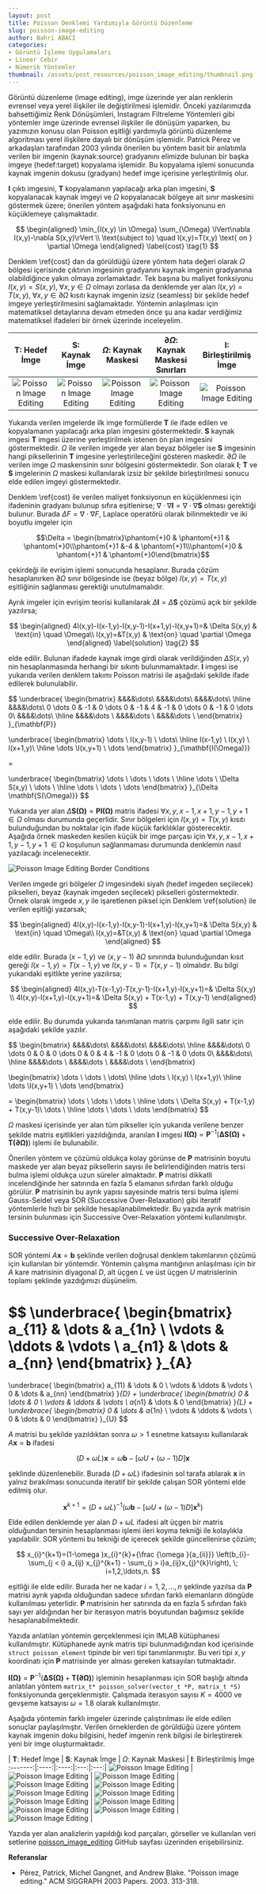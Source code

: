 ```yaml
---
layout: post
title: Poisson Denklemi Yardımıyla Görüntü Düzenleme
slug: poisson-image-editing
author: Bahri ABACI
categories:
- Görüntü İşleme Uygulamaları
- Lineer Cebir
- Nümerik Yöntemler
thumbnail: /assets/post_resources/poisson_image_editing/thumbnail.png 
---
```

Görüntü düzenleme (image editing), imge üzerinde yer alan renklerin evrensel veya yerel ilişkiler ile değiştirilmesi işlemidir. Önceki yazılarımızda bahsettiğimiz Renk Dönüşümleri, Instagram Filtreleme Yöntemleri gibi yöntemler imge üzerinde evrensel ilişkiler ile dönüşüm yaparken, bu yazımızın konusu olan Poisson eşitliği yardımıyla görüntü düzenleme algoritması yerel ilişkilere dayalı bir dönüşüm işlemidir. Patrick Pérez ve arkadaşları tarafından 2003 yılında önerilen bu yöntem basit bir anlatımla verilen bir imgenin (kaynak:source) gradyanını elimizde bulunan bir başka imgeye (hedef:target) kopyalama işlemidir. Bu kopyalama işlemi sonucunda kaynak imgenin dokusu (gradyanı) hedef imge içerisine yerleştirilmiş olur.

<!--more-->
$\mathbf{I}$ çıktı imgesini, $\mathbf{T}$ kopyalamanın yapılacağı arka plan imgesini, $\mathbf{S}$ kopyalanacak kaynak imgeyi ve $\Omega$ kopyalanacak bölgeye ait sınır maskesini göstermek üzere; önerilen yöntem aşağıdaki hata fonksiyonunu en küçüklemeye çalışmaktadır.

$$
\begin{aligned}
\min_{I(x,y) \in \Omega} \sum_{\Omega} \lVert\nabla I(x,y)-\nabla S(x,y)\rVert \\
\text{subject to} \quad I(x,y)=T(x,y) \text{ on } \partial \Omega
\end{aligned}
\label{cost} \tag{1}
$$

Denklem \ref{cost} dan da görüldüğü üzere yöntem hata değeri olarak $\Omega$ bölgesi içerisinde çıktının imgesinin gradyanını kaynak imgenin gradyanına olabildiğince yakın olmaya zorlamaktadır. Tek başına bu maliyet fonksiyonu $I(x,y) = S(x,y),\; \forall x,y \in \Omega$ olmayı zorlasa da denklemde yer alan $I(x,y)=T(x,y), \; \forall x,y \in \partial \Omega$ kısıtı kaynak imgenin izsiz (seamless) bir şekilde hedef imgeye yerleştirilmesini sağlamaktadır. Yöntemin anlaşılması için matematiksel detaylarına devam etmeden önce şu ana kadar verdiğimiz matematiksel ifadeleri bir örnek üzerinde inceleyelim.

| $\mathbf{T}$: Hedef İmge |  $\mathbf{S}$: Kaynak İmge | $\Omega$: Kaynak Maskesi | $\partial \Omega$: Kaynak Maskesi Sınırları | $\mathbf{I}$: Birleştirilmiş İmge
:-------:|:----:|:----:|:---:|:---:|
![Poisson Image Editing][bear_background] | ![Poisson Image Editing][bear_foreground] | ![Poisson Image Editing][bear_foreground_mask] | ![Poisson Image Editing][bear_foreground_mask_explained] | ![Poisson Image Editing][bear_blended_image] |

Yukarıda verilen imgelerde ilk imge formüllerde $\mathbf{T}$ ile ifade edilen ve kopyalamanın yapılacağı arka plan imgesini göstermektedir. $\mathbf{S}$ kaynak imgesi $\mathbf{T}$ imgesi üzerine yerleştirilmek istenen ön plan imgesini göstermektedir. $\Omega$ ile verilen imgede yer alan beyaz bölgeler ise $\mathbf{S}$ imgesinin hangi piksellerinin $\mathbf{T}$ imgesine yerleştirileceğini gösteren maskedir. $\partial \Omega$ ile verilen imge $\Omega$ maskensinin sınır bölgesini göstermektedir. Son olarak $\mathbf{I}$; $\mathbf{T}$ ve $\mathbf{S}$ imgelerinin $\Omega$ maskesi kullanılarak izsiz bir şekilde birleştirilmesi sonucu elde edilen imgeyi göstermektedir.

Denklem \ref{cost} ile verilen maliyet fonksiyonun en küçüklenmesi için ifadeninin gradyanı bulunup sıfıra eşitlenirse; $\nabla \cdot \nabla \mathbf{I} = \nabla \cdot \nabla \mathbf{S}$ olması gerektiği bulunur. Burada $\Delta F = \nabla \cdot \nabla F$, Laplace operatörü olarak bilinmektedir ve iki boyutlu imgeler için 

$$\Delta = \begin{bmatrix}\phantom{+}0 & \phantom{+}1 & \phantom{+}0\\\phantom{+}1 &-4 & \phantom{+}1\\\phantom{+}0 & \phantom{+}1 & \phantom{+}0\end{bmatrix}$$ 

çekirdeği ile evrişim işlemi sonucunda hesaplanır. Burada çözüm hesaplanırken $\partial \Omega$ sınır bölgesinde ise (beyaz bölge) $I(x,y)=T(x,y)$ eşitliğinin sağlanması gerektiği unutulmamalıdır.

Ayrık imgeler için evrişim teorisi kullanılarak $\Delta \mathbf{I} = \Delta \mathbf{S}$ çözümü açık bir şekilde yazılırsa;

$$
\begin{aligned}
4I(x,y)-I(x-1,y)-I(x,y-1)-I(x+1,y)-I(x,y+1)=& \Delta S(x,y) & \text{in} \quad \Omega\\
I(x,y)=&T(x,y) & \text{on} \quad \partial \Omega
\end{aligned}
\label{solution}
\tag{2}
$$

elde edilir. Bulunan ifadede kaynak imge girdi olarak verildiğinden $\Delta S(x,y)$ nin hesaplanmasında herhangi bir sıkıntı bulunmamaktadır. $\mathbf{I}$ imgesi ise yukarıda verilen denklem takımı Poisson matrisi ile aşağıdaki şekilde ifade edilerek bulunulabilir.

$$
\underbrace{
\begin{bmatrix}
&&&&\dots\\
&&&&\dots\\
&&&&\dots\\
\hline
&&&&\dots\\
0 \dots 0 & -1 & 0 \dots 0 & -1 & 4 & -1 & 0 \dots 0 & -1 & 0 \dots 0\\
&&&&\dots\\
\hline
&&&&\dots \\
&&&&\dots \\
&&&&\dots \\
\end{bmatrix}
}_{\mathbf{P}}

\underbrace{
\begin{bmatrix}
\dots \\ I(x,y-1) \\ \dots\\
\hline
I(x-1,y) \\ I(x,y) \\ I(x+1,y)\\ 
\hline
\dots \\I(x,y+1) \\ \dots
\end{bmatrix}
}_{\mathbf{I(\Omega)}}

=

\underbrace{
\begin{bmatrix}
\dots \\ \dots \\ \dots \\
\hline
\dots \\ \Delta S(x,y) \\ \dots \\ 
\hline
\dots \\ \dots \\ \dots
\end{bmatrix}
}_{\Delta \mathbf{S(\Omega)}}
$$

Yukarıda yer alan $\Delta \mathbf{S(\Omega)} = \mathbf{P} \mathbf{I(\Omega)}$ matris ifadesi $\forall x,y,x-1,x+1,y-1,y+1 \; \in \Omega$ olması durumunda geçerlidir. Sınır bölgeleri için $I(x,y) = T(x,y)$ kısıtı bulunduğundan bu noktalar için ifade küçük farklılıklar gösterecektir. Aşağıda örnek maskeden kesilen küçük bir imge parçası için $\forall x,y,x-1,x+1,y-1,y+1 \; \in \Omega$ koşulunun sağlanmaması durumunda denklemin nasıl yazılacağı incelenecektir.

![Poisson Image Editing Border Conditions][poisson_image_editing_border]

Verilen imgede gri bölgeler $\Omega$ imgesindeki siyah (hedef imgeden seçilecek) pikselleri, beyaz (kaynak imgeden seçilecek) pikselleri göstermektedir. Örnek olarak imgede $x,y$ ile işaretlenen piksel için Denklem \ref{solution} ile verilen eşitliği yazarsak;

$$
\begin{aligned}
4I(x,y)-I(x-1,y)-I(x,y-1)-I(x+1,y)-I(x,y+1)=& \Delta S(x,y) & \text{in} \quad \Omega\\
I(x,y)=&T(x,y) & \text{on} \quad \partial \Omega
\end{aligned}
$$

elde edilir. Burada $(x-1,y)$ ve $(x,y-1)$ $\partial \Omega$ sınırında bulunduğundan kısıt gereği $I(x-1,y) = T(x-1,y)$ ve $I(x,y-1) = T(x,y-1)$ olmalıdır. Bu bilgi yukarıdaki eşitlikte yerine yazılırsa;

$$
\begin{aligned}
4I(x,y)-T(x-1,y)-T(x,y-1)-I(x+1,y)-I(x,y+1)=& \Delta S(x,y) \\
4I(x,y)-I(x+1,y)-I(x,y+1)=& \Delta S(x,y) + T(x-1,y) + T(x,y-1)
\end{aligned}
$$

elde edilir. Bu durumda yukarıda tanımlanan matris çarpımı ilgili satır için aşağıdaki şekilde yazılır.

$$
\begin{bmatrix}
&&&&\dots\\
&&&&\dots\\
&&&&\dots\\
\hline
&&&&\dots\\
0 \dots 0 & 0 & 0 \dots 0 & 0 & 4 & -1 & 0 \dots 0 & -1 & 0 \dots 0\\
&&&&\dots\\
\hline
&&&&\dots \\
&&&&\dots \\
&&&&\dots \\
\end{bmatrix}

\begin{bmatrix}
\dots \\ \dots \\ \dots\\
\hline
\dots \\ I(x,y) \\ I(x+1,y)\\ 
\hline
\dots \\I(x,y+1) \\ \dots
\end{bmatrix}

=
\begin{bmatrix}
\dots \\ \dots \\ \dots \\
\hline
\dots \\ \Delta S(x,y) + T(x-1,y) + T(x,y-1)\\ \dots \\ 
\hline
\dots \\ \dots \\ \dots
\end{bmatrix}
$$

$\Omega$ maskesi içerisinde yer alan tüm pikseller için yukarıda verilene benzer şekilde matris eşitlikleri yazıldığında, aranılan $\mathbf{I}$ imgesi $\mathbf{I(\Omega)} = \mathbf{P}^{-1} \left( \mathbf{\Delta S(\Omega)} + \mathbf{T(\partial \Omega)}\right)$ işlemi ile bulunabilir.

Önerilen yöntem ve çözümü oldukça kolay görünse de $\mathbf{P}$ matrisinin boyutu maskede yer alan beyaz piksellerin sayısı ile belirlendiğinden matris tersi bulma işlemi oldukça uzun süreler almaktadır. $\mathbf{P}$ matrisi dikkatli incelendiğinde her satırında en fazla $5$ elamanın sıfırdan farklı olduğu görülür. $\mathbf{P}$ matrisinin bu ayrık yapısı sayesinde matris tersi bulma işlemi Gauss-Seidel veya SOR (Successive Over-Relaxation) gibi iteratif yöntemlerle hızlı bir şekilde hesaplanabilmektedir. Bu yazıda ayrık matrisin tersinin bulunması için Successive Over-Relaxation yöntemi kullanılmıştır.

### Successive Over-Relaxation

SOR yöntemi $A\mathbf {x}=\mathbf {b}$ şeklinde verilen doğrusal denklem takımlarının çözümü için kullanılan bir yöntemdir. Yöntemin çalışma mantığının anlaşılması için bir $A$ kare matrisinin diyagonal $D$, alt üçgen $L$ ve üst üçgen $U$ matrislerinin toplamı şeklinde yazdığımızı düşünelim.

$$
\underbrace{
\begin{bmatrix}
a_{11} & \dots & a_{1n} \\
\vdots & \ddots & \vdots \\ 
a_{n1} & \dots & a_{nn}
\end{bmatrix}
}_{A}
=
\underbrace{
\begin{bmatrix}
a_{11} & \dots & 0 \\
\vdots & \ddots & \vdots \\ 
0 & \dots & a_{nn}
\end{bmatrix}
}_{D}
+
\underbrace{
\begin{bmatrix}
0 & \dots & 0 \\
\vdots & \ddots & \vdots \\ 
a_{n1} & \dots & 0
\end{bmatrix}
}_{L}
+
\underbrace{
\begin{bmatrix}
0 & \dots & a_{1n} \\
\vdots & \ddots & \vdots \\ 
0 & \dots & 0
\end{bmatrix}
}_{U}
$$

$A$ matrisi bu şekilde yazıldıktan sonra $\omega > 1$ esnetme katsayısı kullanılarak $A\mathbf {x}=\mathbf {b}$ ifadesi

$$(D+\omega L)\mathbf {x} = \omega \mathbf {b} - \left[\omega U+(\omega -1)D \right]\mathbf {x}$$ 

şeklinde düzenlenebilir. Burada $(D+\omega L)$ ifadesinin sol tarafa atılarak $\mathbf {x}$ in yalnız bırakılması sonucunda iteratif bir şekilde çalışan SOR yöntemi elde edilmiş olur.

$$\mathbf {x}^{k+1} = (D+\omega L)^{-1} \left( \omega \mathbf {b} - \left[\omega U+(\omega -1)D \right]\mathbf {x}^{k} \right)$$

Elde edilen denklemde yer alan $D+\omega L$ ifadesi alt üçgen bir matris olduğundan tersinin hesaplanması işlemi ileri koyma tekniği ile kolaylıkla yapılabilir. SOR yöntemi bu tekniği de içerecek şekilde güncellenirse çözüm;

$$
x_{i}^{k+1}=(1-\omega )x_{i}^{k}+{\frac {\omega }{a_{ii}}} \left(b_{i}-\sum_{j < i} a_{ij} x_{j}^{k+1} - \sum_{j > i}a_{ij}x_{j}^{k}\right), \; i=1,2,\ldots,n.
$$

eşitliği ile elde edilir. Burada her ne kadar $i=1,2,\ldots,n$ şeklinde yazılsa da $\mathbf{P}$ matrisi ayrık yapıda olduğundan sadece sıfırdan farklı elemanların döngüde kullanılması yeterlidir. $\mathbf{P}$ matrisinin her satırında da en fazla $5$ sıfırdan faklı sayı yer aldığından her bir iterasyon matris boyutundan bağımsız şekilde hesaplanabilmektedir. 

Yazıda anlatılan yöntemin gerçeklenmesi için IMLAB kütüphanesi kullanılmıştır. Kütüphanede ayrık matris tipi bulunmadığından kod içerisinde `struct poisson_element` tipinde bir veri tipi tanımlanmıştır. Bu veri tipi $x,y$ koordinatı için $\mathbf{P}$ matrisinde yer alması gereken katsayıları tutmaktadır. 

$\mathbf{I(\Omega)} = \mathbf{P}^{-1} \left( \mathbf{\Delta S(\Omega)} + \mathbf{T(\partial \Omega)}\right)$ işleminin hesaplanması için SOR başlığı altında anlatılan yöntem `matrix_t* poisson_solver(vector_t *P, matrix_t *S)` fonksiyonunda gerçeklenmiştir. Çalışmada iterasyon sayısı $K=4000$ ve gevşeme katsayısı $\omega=1.8$ olarak kullanılmıştır.

Aşağıda yöntemin farklı imgeler üzerinde çalıştırılması ile elde edilen sonuçlar paylaşılmıştır. Verilen örneklerden de görüldüğü üzere yöntem kaynak imgenin doku bilgisini, hedef imgenin renk bilgisi ile birleştirerek yeni bir imge oluşturmaktadır.

| $\mathbf{T}$: Hedef İmge |  $\mathbf{S}$: Kaynak İmge | $\Omega$: Kaynak Maskesi | $\mathbf{I}$: Birleştirilmiş İmge
:-------:|:----:|:----:|:---:|:---:|
![Poisson Image Editing][bear_background] | ![Poisson Image Editing][bear_foreground] | ![Poisson Image Editing][bear_foreground_mask] | ![Poisson Image Editing][bear_blended_image] |
![Poisson Image Editing][turkey_background] | ![Poisson Image Editing][turkey_foreground] | ![Poisson Image Editing][turkey_foreground_mask] | ![Poisson Image Editing][turkey_blended_image] |
![Poisson Image Editing][tshirt_background] | ![Poisson Image Editing][tshirt_foreground] | ![Poisson Image Editing][tshirt_foreground_mask] | ![Poisson Image Editing][tshirt_blended_image] |

Yazıda yer alan analizlerin yapıldığı kod parçaları, görseller ve kullanılan veri setlerine [poisson_image_editing](https://github.com/cescript/poisson_image_editing) GitHub sayfası üzerinden erişebilirsiniz.

**Referanslar**
* Pérez, Patrick, Michel Gangnet, and Andrew Blake. "Poisson image editing." ACM SIGGRAPH 2003 Papers. 2003. 313-318.

[RESOURCES]: # (List of the resources used by the blog post)
[bear_background]: /assets/post_resources/poisson_image_editing/bear_background.png
[bear_foreground]: /assets/post_resources/poisson_image_editing/bear_foreground.png
[bear_foreground_mask]: /assets/post_resources/poisson_image_editing/bear_foreground_mask.png
[bear_foreground_mask_explained]: /assets/post_resources/poisson_image_editing/bear_foreground_mask_explained.png
[bear_blended_image]: /assets/post_resources/poisson_image_editing/bear_blended_image.png
[poisson_image_editing_border]: /assets/post_resources/poisson_image_editing/poisson_image_editing.svg

[turkey_background]: /assets/post_resources/poisson_image_editing/turkey_background.png
[turkey_foreground]: /assets/post_resources/poisson_image_editing/turkey_foreground.png
[turkey_foreground_mask]: /assets/post_resources/poisson_image_editing/turkey_foreground_mask.png
[turkey_blended_image]: /assets/post_resources/poisson_image_editing/turkey_blended_image.png

[tshirt_background]: /assets/post_resources/poisson_image_editing/tshirt_background.png
[tshirt_foreground]: /assets/post_resources/poisson_image_editing/tshirt_foreground.png
[tshirt_foreground_mask]: /assets/post_resources/poisson_image_editing/tshirt_foreground_mask.png
[tshirt_blended_image]: /assets/post_resources/poisson_image_editing/tshirt_blended_image.png
